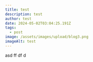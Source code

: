 ```yaml
---
title: test
description: test
author: test
date: 2024-05-02T03:04:25.191Z
tags:
  - post
image: /assets/images/upload/blog3.png
imageAlt: test
---
```

asd ff df d